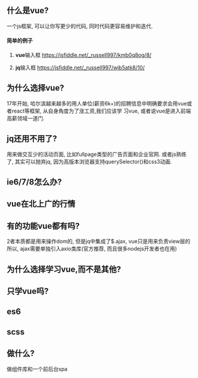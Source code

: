 ## 什么是vue?
一个js框架, 可以让你写更少的代码, 同时代码更容易维护和迭代. 

#### 简单的例子
1. **vue**输入框
https://jsfiddle.net/_russell997/kmb0q8og/8/

2. **jq**输入框
https://jsfiddle.net/_russell997/wjb5atk8/10/


## 为什么选择vue?
17年开始, 哈尔滨越来越多的用人单位(薪资6k+)的招聘信息中明确要求会用vue或者react等框架, 从自身角度为了涨工资,我们应该学
习vue, 或者说vue是进入前端高薪领域一道门.
<!-- ![](https://raw.githubusercontent.com/Atom-H/atom-ui-mobile/master/static/image/1.png)
![](https://raw.githubusercontent.com/Atom-H/atom-ui-mobile/master/static/image/2.png)
![](https://raw.githubusercontent.com/Atom-H/atom-ui-mobile/master/static/image/3.png) -->

## jq还用不用了?
用来做交互少的活动页面, 比如fullpage类型的广告页面和企业官网.
或者js熟练了, 其实可以抛弃jq, 因为高版本浏览器支持querySelector()和css3动画.

## ie6/7/8怎么办?

## vue在北上广的行情

## 有的功能vue都有吗?
2者本质都是用来操作dom的, 但是jq中集成了$.ajax, vue只是用来负责view层的所以, ajax需要单独引入axio类库(官方推荐, 而且很多nodejs开发者也在用)

## 为什么选择学习vue,而不是其他?

## 只学vue吗?

## es6

## scss

## 做什么?
做组件库和一个前后台spa


